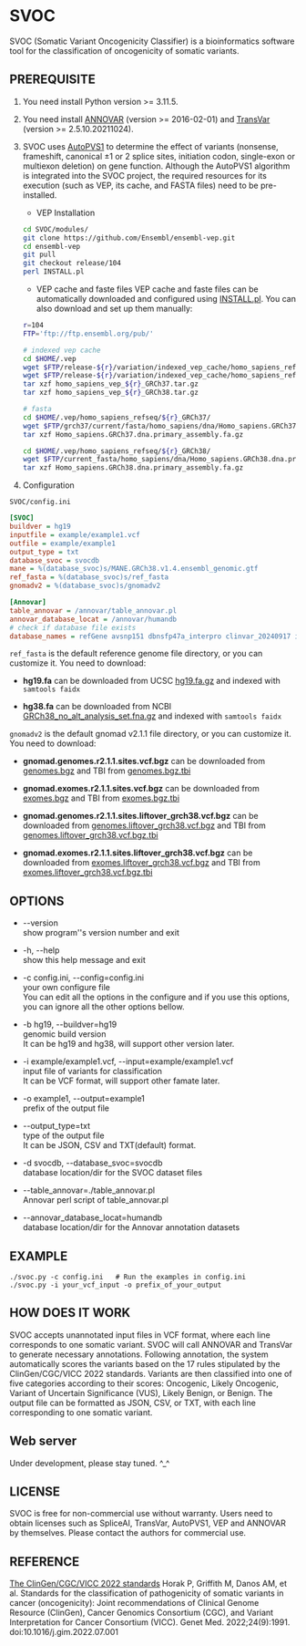 # SVOC
SVOC (Somatic Variant Oncogenicity Classifier) is a bioinformatics software tool for the classification of oncogenicity of somatic variants.

## PREREQUISITE

1. You need install Python version >= 3.11.5.
2. You need install [ANNOVAR](http://annovar.openbioinformatics.org/en/latest/) (version >= 2016-02-01) and [TransVar](https://github.com/zwdzwd/transvar) (version >= 2.5.10.20211024).
3. SVOC uses [AutoPVS1](https://github.com/JiguangPeng/autopvs1) to determine the effect of variants (nonsense, frameshift, canonical ±1 or 2 splice sites, initiation codon, single-exon or multiexon deletion) on gene function. Although the AutoPVS1 algorithm is integrated into the SVOC project, the required resources for its execution (such as VEP, its cache, and FASTA files) need to be pre-installed.

    - VEP Installation
    ```bash
    cd SVOC/modules/
    git clone https://github.com/Ensembl/ensembl-vep.git
    cd ensembl-vep
    git pull
    git checkout release/104
    perl INSTALL.pl
    ```

    - VEP cache and faste files
    VEP cache and faste files can be automatically downloaded and configured using [INSTALL.pl](https://www.ensembl.org/info/docs/tools/vep/script/vep_download.html#installer). You can also download and set up them manually:

    ```bash
    r=104
    FTP='ftp://ftp.ensembl.org/pub/'

    # indexed vep cache
    cd $HOME/.vep
    wget $FTP/release-${r}/variation/indexed_vep_cache/homo_sapiens_refseq_vep_${r}_GRCh38.tar.gz
    wget $FTP/release-${r}/variation/indexed_vep_cache/homo_sapiens_refseq_vep_${r}_GRCh37.tar.gz
    tar xzf homo_sapiens_vep_${r}_GRCh37.tar.gz
    tar xzf homo_sapiens_vep_${r}_GRCh38.tar.gz

    # fasta
    cd $HOME/.vep/homo_sapiens_refseq/${r}_GRCh37/
    wget $FTP/grch37/current/fasta/homo_sapiens/dna/Homo_sapiens.GRCh37.dna.primary_assembly.fa.gz
    tar xzf Homo_sapiens.GRCh37.dna.primary_assembly.fa.gz

    cd $HOME/.vep/homo_sapiens_refseq/${r}_GRCh38/
    wget $FTP/current_fasta/homo_sapiens/dna/Homo_sapiens.GRCh38.dna.primary_assembly.fa.gz
    tar xzf Homo_sapiens.GRCh38.dna.primary_assembly.fa.gz
    ```
4. Configuration

`SVOC/config.ini`

```ini
[SVOC]
buildver = hg19 
inputfile = example/example1.vcf
outfile = example/example1
output_type = txt
database_svoc = svocdb 
mane = %(database_svoc)s/MANE.GRCh38.v1.4.ensembl_genomic.gtf
ref_fasta = %(database_svoc)s/ref_fasta
gnomadv2 = %(database_svoc)s/gnomadv2

[Annovar]
table_annovar = /annovar/table_annovar.pl
annovar_database_locat = /annovar/humandb
# check if database file exists
database_names = refGene avsnp151 dbnsfp47a_interpro clinvar_20240917 intervar_20180118 dbnsfp47a dbscsnv11
```
`ref_fasta` is the default reference genome file directory, or you can customize it. You need to download:    

- **hg19.fa** can be downloaded from UCSC [hg19.fa.gz](https://hgdownload.soe.ucsc.edu/goldenPath/hg19/bigZips/) and indexed with `samtools faidx`

- **hg38.fa** can be downloaded from NCBI [GRCh38_no_alt_analysis_set.fna.gz](http://ftp.ncbi.nlm.nih.gov/genomes/all/GCA/000/001/405/GCA_000001405.15_GRCh38/seqs_for_alignment_pipelines.ucsc_ids/) and indexed with `samtools faidx`

`gnomadv2` is the default gnomad v2.1.1 file directory, or you can customize it. You need to download: 

- **gnomad.genomes.r2.1.1.sites.vcf.bgz** can be downloaded from [genomes.bgz](https://storage.googleapis.com/gcp-public-data--gnomad/release/2.1.1/vcf/genomes/gnomad.genomes.r2.1.1.sites.vcf.bgz) and TBI from [genomes.bgz.tbi](https://storage.googleapis.com/gcp-public-data--gnomad/release/2.1.1/vcf/genomes/gnomad.genomes.r2.1.1.sites.vcf.bgz.tbi)

- **gnomad.exomes.r2.1.1.sites.vcf.bgz** can be downloaded from [exomes.bgz](https://storage.googleapis.com/gcp-public-data--gnomad/release/2.1.1/vcf/exomes/gnomad.exomes.r2.1.1.sites.vcf.bgz) and TBI from [exomes.bgz.tbi](https://storage.googleapis.com/gcp-public-data--gnomad/release/2.1.1/vcf/exomes/gnomad.exomes.r2.1.1.sites.vcf.bgz.tbi)

- **gnomad.genomes.r2.1.1.sites.liftover_grch38.vcf.bgz** can be downloaded from [genomes.liftover_grch38.vcf.bgz](https://storage.googleapis.com/gcp-public-data--gnomad/release/2.1.1/liftover_grch38/vcf/genomes/gnomad.genomes.r2.1.1.sites.liftover_grch38.vcf.bgz) and TBI from [genomes.liftover_grch38.vcf.bgz.tbi](https://storage.googleapis.com/gcp-public-data--gnomad/release/2.1.1/liftover_grch38/vcf/genomes/gnomad.genomes.r2.1.1.sites.liftover_grch38.vcf.bgz.tbi)

- **gnomad.exomes.r2.1.1.sites.liftover_grch38.vcf.bgz** can be downloaded from [exomes.liftover_grch38.vcf.bgz](https://storage.googleapis.com/gcp-public-data--gnomad/release/2.1.1/liftover_grch38/vcf/exomes/gnomad.exomes.r2.1.1.sites.liftover_grch38.vcf.bgz) and TBI from [exomes.liftover_grch38.vcf.bgz.tbi](https://storage.googleapis.com/gcp-public-data--gnomad/release/2.1.1/liftover_grch38/vcf/exomes/gnomad.exomes.r2.1.1.sites.liftover_grch38.vcf.bgz.tbi)

## OPTIONS

- --version             
show program''s version number and exit

- -h, --help              
show this help message and exit  

- -c config.ini, --config=config.ini           
your own configure file           
You can edit all the options in the configure and if you use this options, you can ignore all the other options bellow.

- -b hg19, --buildver=hg19    
genomic build version           
It can be hg19 and hg38, will support other version later.

- -i example/example1.vcf, --input=example/example1.vcf           
input file of variants for classification           
It can be VCF format, will support other famate later.

- -o example1, --output=example1     
prefix of the output file

- --output_type=txt     
type of the output file     
It can be JSON, CSV and TXT(default) format.

- -d svocdb, --database_svoc=svocdb     
database location/dir for the SVOC dataset files

- --table_annovar=./table_annovar.pl     
Annovar perl script of table_annovar.pl

- --annovar_database_locat=humandb     
database location/dir for the Annovar annotation datasets


## EXAMPLE
```
./svoc.py -c config.ini   # Run the examples in config.ini
./svoc.py -i your_vcf_input -o prefix_of_your_output
```

## HOW DOES IT WORK

SVOC accepts unannotated input files in VCF format, where each line corresponds to one somatic variant. SVOC will call ANNOVAR and TransVar to generate necessary annotations. Following annotation, the system automatically scores the variants based on the 17 rules stipulated by the ClinGen/CGC/VICC 2022 standards. Variants are then classified into one of five categories according to their scores: Oncogenic, Likely Oncogenic, Variant of Uncertain Significance (VUS), Likely Benign, or Benign. The output file can be formatted as JSON, CSV, or TXT, with each line corresponding to one somatic variant.

## Web server
Under development, please stay tuned. ^_^

## LICENSE

SVOC is free for non-commercial use without warranty. Users need to obtain licenses such as SpliceAI, TransVar, AutoPVS1, VEP and ANNOVAR by themselves. Please contact the authors for commercial use.

## REFERENCE
[The ClinGen/CGC/VICC 2022 standards](https://pubmed.ncbi.nlm.nih.gov/36063163/) Horak P, Griffith M, Danos AM, et al. Standards for the classification of pathogenicity of somatic variants in cancer (oncogenicity): Joint recommendations of Clinical Genome Resource (ClinGen), Cancer Genomics Consortium (CGC), and Variant Interpretation for Cancer Consortium (VICC). Genet Med. 2022;24(9):1991. doi:10.1016/j.gim.2022.07.001
